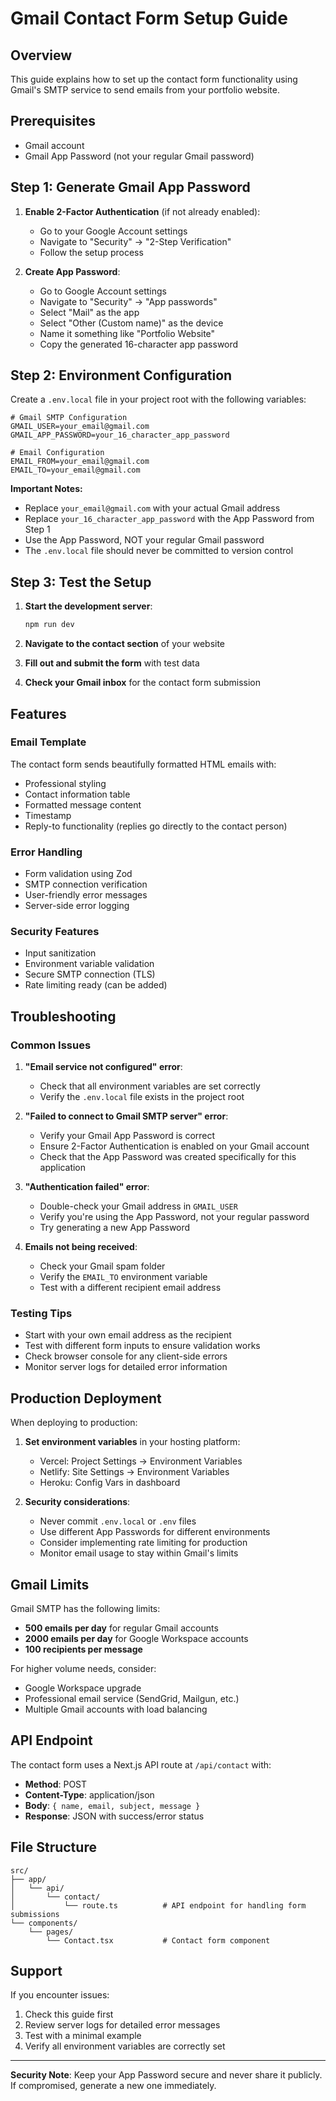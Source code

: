 # Gmail Contact Form Setup Guide

## Overview

This guide explains how to set up the contact form functionality using Gmail's SMTP service to send emails from your portfolio website.

## Prerequisites

- Gmail account
- Gmail App Password (not your regular Gmail password)

## Step 1: Generate Gmail App Password

1. **Enable 2-Factor Authentication** (if not already enabled):

   - Go to your Google Account settings
   - Navigate to "Security" → "2-Step Verification"
   - Follow the setup process

2. **Create App Password**:
   - Go to Google Account settings
   - Navigate to "Security" → "App passwords"
   - Select "Mail" as the app
   - Select "Other (Custom name)" as the device
   - Name it something like "Portfolio Website"
   - Copy the generated 16-character app password

## Step 2: Environment Configuration

Create a `.env.local` file in your project root with the following variables:

```env
# Gmail SMTP Configuration
GMAIL_USER=your_email@gmail.com
GMAIL_APP_PASSWORD=your_16_character_app_password

# Email Configuration
EMAIL_FROM=your_email@gmail.com
EMAIL_TO=your_email@gmail.com
```

**Important Notes:**

- Replace `your_email@gmail.com` with your actual Gmail address
- Replace `your_16_character_app_password` with the App Password from Step 1
- Use the App Password, NOT your regular Gmail password
- The `.env.local` file should never be committed to version control

## Step 3: Test the Setup

1. **Start the development server**:

   ```bash
   npm run dev
   ```

2. **Navigate to the contact section** of your website

3. **Fill out and submit the form** with test data

4. **Check your Gmail inbox** for the contact form submission

## Features

### Email Template

The contact form sends beautifully formatted HTML emails with:

- Professional styling
- Contact information table
- Formatted message content
- Timestamp
- Reply-to functionality (replies go directly to the contact person)

### Error Handling

- Form validation using Zod
- SMTP connection verification
- User-friendly error messages
- Server-side error logging

### Security Features

- Input sanitization
- Environment variable validation
- Secure SMTP connection (TLS)
- Rate limiting ready (can be added)

## Troubleshooting

### Common Issues

1. **"Email service not configured" error**:

   - Check that all environment variables are set correctly
   - Verify the `.env.local` file exists in the project root

2. **"Failed to connect to Gmail SMTP server" error**:

   - Verify your Gmail App Password is correct
   - Ensure 2-Factor Authentication is enabled on your Gmail account
   - Check that the App Password was created specifically for this application

3. **"Authentication failed" error**:

   - Double-check your Gmail address in `GMAIL_USER`
   - Verify you're using the App Password, not your regular password
   - Try generating a new App Password

4. **Emails not being received**:
   - Check your Gmail spam folder
   - Verify the `EMAIL_TO` environment variable
   - Test with a different recipient email address

### Testing Tips

- Start with your own email address as the recipient
- Test with different form inputs to ensure validation works
- Check browser console for any client-side errors
- Monitor server logs for detailed error information

## Production Deployment

When deploying to production:

1. **Set environment variables** in your hosting platform:

   - Vercel: Project Settings → Environment Variables
   - Netlify: Site Settings → Environment Variables
   - Heroku: Config Vars in dashboard

2. **Security considerations**:
   - Never commit `.env.local` or `.env` files
   - Use different App Passwords for different environments
   - Consider implementing rate limiting for production
   - Monitor email usage to stay within Gmail's limits

## Gmail Limits

Gmail SMTP has the following limits:

- **500 emails per day** for regular Gmail accounts
- **2000 emails per day** for Google Workspace accounts
- **100 recipients per message**

For higher volume needs, consider:

- Google Workspace upgrade
- Professional email service (SendGrid, Mailgun, etc.)
- Multiple Gmail accounts with load balancing

## API Endpoint

The contact form uses a Next.js API route at `/api/contact` with:

- **Method**: POST
- **Content-Type**: application/json
- **Body**: `{ name, email, subject, message }`
- **Response**: JSON with success/error status

## File Structure

```
src/
├── app/
│   └── api/
│       └── contact/
│           └── route.ts          # API endpoint for handling form submissions
└── components/
    └── pages/
        └── Contact.tsx           # Contact form component
```

## Support

If you encounter issues:

1. Check this guide first
2. Review server logs for detailed error messages
3. Test with a minimal example
4. Verify all environment variables are correctly set

---

**Security Note**: Keep your App Password secure and never share it publicly. If compromised, generate a new one immediately.
